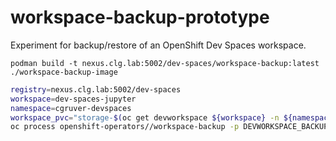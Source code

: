 # workspace-backup-prototype

Experiment for backup/restore of an OpenShift Dev Spaces workspace.

```
podman build -t nexus.clg.lab:5002/dev-spaces/workspace-backup:latest ./workspace-backup-image
```

```bash
registry=nexus.clg.lab:5002/dev-spaces
workspace=dev-spaces-jupyter
namespace=cgruver-devspaces
workspace_pvc="storage-$(oc get devworkspace ${workspace} -n ${namespace} -o go-template='{{.status.devworkspaceId}}')"
oc process openshift-operators//workspace-backup -p DEVWORKSPACE_BACKUP_REGISTRY=${registry} -p WORKSPACE_NAME=${workspace} -p WORKSPACE_NAMESPACE=${namespace} -p WORKSPACE_PVC=${workspace_pvc} | oc apply -n ${namespace} -f -
```